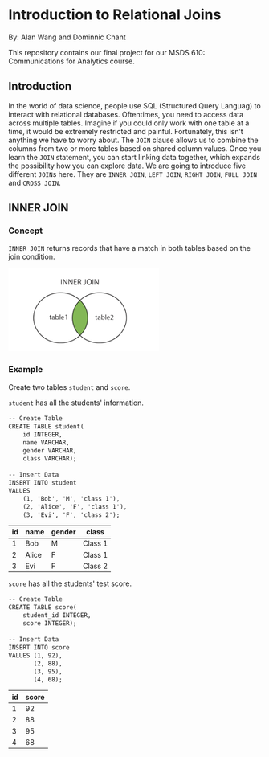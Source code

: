 # Introduction to Relational Joins 

By: Alan Wang and Dominnic Chant

This repository contains our final project for our MSDS 610: Communications for Analytics course.

## Introduction

In the world of data science, people use SQL (Structured Query Languag) to interact with relational databases. Oftentimes, you need to access data across multiple tables. Imagine if you could only work with one table at a time, it would be extremely restricted and painful. Fortunately, this isn’t anything we have to worry about. The `JOIN` clause allows us to combine the columns from two or more tables based on shared column values. Once you learn the `JOIN` statement, you can start linking data together, which expands the possibility how you can explore data. We are going to introduce five different `JOIN`s here. They are `INNER JOIN`, `LEFT JOIN`, `RIGHT JOIN`, `FULL JOIN` and `CROSS JOIN`. 

## INNER JOIN

### Concept

`INNER JOIN` returns records that have a match in both tables based on the join condition.

<img src=figures/inner_join.png width=300>

### Example

Create two tables `student` and `score`.

`student` has all the students' information. 

```
-- Create Table
CREATE TABLE student(
	id INTEGER,
	name VARCHAR,
	gender VARCHAR,
	class VARCHAR);

-- Insert Data
INSERT INTO student 
VALUES
	(1, 'Bob', 'M', 'class 1'), 
	(2, 'Alice', 'F', 'class 1'), 
	(3, 'Evi', 'F', 'class 2');
```

 id | name | gender | class
------------ | ------------- | ------------- | -------------
1 | Bob | M | Class 1
2 | Alice | F | Class 1
3 | Evi | F | Class 2

`score` has all the students' test score.

```
-- Create Table
CREATE TABLE score(
	student_id INTEGER,
	score INTEGER);

-- Insert Data
INSERT INTO score 
VALUES (1, 92), 
	   (2, 88),
	   (3, 95),
	   (4, 68);
```

 id | score
------------ | -------------
1 | 92
2 | 88
3 | 95
4 | 68

